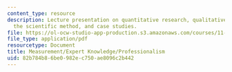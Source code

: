 ```yaml
---
content_type: resource
description: Lecture presentation on quantitative research, qualitative research,
  the scientific method, and case studies.
file: https://ol-ocw-studio-app-production.s3.amazonaws.com/courses/11-201-gateway-to-the-profession-of-planning-fall-2010/82b784b86be0982ec750ae8096c2b442_MIT11_201F10_ses32_slides.pdf
file_type: application/pdf
resourcetype: Document
title: Measurement/Expert Knowledge/Professionalism
uid: 82b784b8-6be0-982e-c750-ae8096c2b442
---
```

